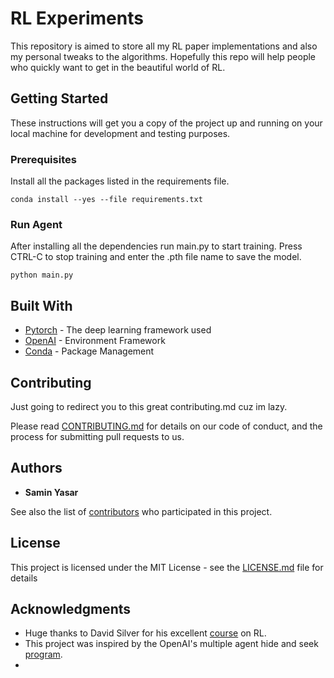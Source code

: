 # RL Experiments

This repository is aimed to store all my RL paper implementations and also my personal tweaks to the algorithms.
Hopefully this repo will help people who quickly want to get in the beautiful world of RL.

## Getting Started

These instructions will get you a copy of the project up and running on your local machine for development and testing purposes. 

### Prerequisites

Install all the packages listed in the requirements file.
```
conda install --yes --file requirements.txt
```

### Run Agent

After installing all the dependencies run main.py to start training.
Press CTRL-C to stop training and enter the .pth file name to save the model.

```
python main.py
```




## Built With

* [Pytorch](https://pytorch.org/) - The deep learning framework used
* [OpenAI](https://gym.openai.com/) - Environment Framework
* [Conda](https://rometools.github.io/rome/) - Package Management

## Contributing
Just going to redirect you to this great contributing.md cuz im lazy.

Please read [CONTRIBUTING.md](https://gist.github.com/PurpleBooth/b24679402957c63ec426) for details on our code of conduct, and the process for submitting pull requests to us.

## Authors

* **Samin Yasar** 

See also the list of [contributors](https://github.com/your/project/contributors) who participated in this project.

## License

This project is licensed under the MIT License - see the [LICENSE.md](LICENSE.md) file for details

## Acknowledgments

* Huge thanks to David Silver for his excellent [course](https://www.youtube.com/playlist?list=PLqYmG7hTraZDM-OYHWgPebj2MfCFzFObQ) on RL. 
* This project was inspired by the OpenAI's multiple agent hide and seek [program](https://openai.com/blog/emergent-tool-use/).
* 

